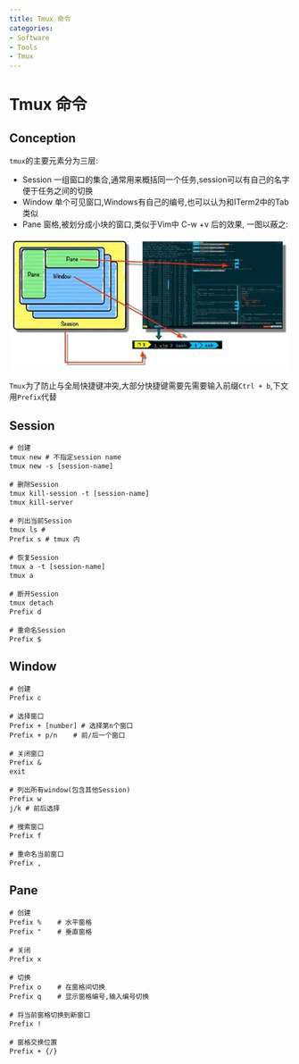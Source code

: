```yaml
---
title: Tmux 命令
categories:
- Software
- Tools
- Tmux
---
```

# Tmux 命令

## Conception

`tmux`的主要元素分为三层:

- Session 一组窗口的集合,通常用来概括同一个任务,session可以有自己的名字便于任务之间的切换
- Window 单个可见窗口,Windows有自己的编号,也可以认为和ITerm2中的Tab类似
- Pane 窗格,被划分成小块的窗口,类似于Vim中 C-w +v 后的效果, 一图以蔽之:

![](https://raw.githubusercontent.com/LuShan123888/Files/main/Pictures/2021-02-17-W2b3u7VLDv1UCsl.jpg)

`Tmux`为了防止与全局快捷键冲突,大部分快捷键需要先需要输入前缀`Ctrl + b`,下文用`Prefix`代替

## Session

```shell
# 创建
tmux new # 不指定session name
tmux new -s [session-name]

# 删除Session
tmux kill-session -t [session-name]
tmux kill-server

# 列出当前Session
tmux ls #
Prefix s # tmux 内

# 恢复Session
tmux a -t [session-name]
tmux a

# 断开Session
tmux detach
Prefix d

# 重命名Session
Prefix $
```

## Window

```shell
# 创建
Prefix c

# 选择窗口
Prefix + [number] # 选择第n个窗口
Prefix + p/n	# 前/后一个窗口

# 关闭窗口
Prefix &
exit

# 列出所有window(包含其他Session)
Prefix w
j/k # 前后选择

# 搜索窗口
Prefix f

# 重命名当前窗口
Prefix ,
```

## Pane

```shell
# 创建
Prefix %	# 水平窗格
Prefix "    # 垂直窗格

# 关闭
Prefix x

# 切换
Prefix o    # 在窗格间切换
Prefix q	# 显示窗格编号,输入编号切换

# 将当前窗格切换到新窗口
Prefix !

# 窗格交换位置
Prefix + {/}
```

